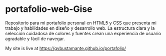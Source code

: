 # portafolio-web-Gise
Repositorio para mi portafolio personal en HTML5 y CSS que presenta mi trabajo y habilidades en diseño y desarrollo web. La estructura clara y la selección cuidadosa de colores y fuentes crean una experiencia de usuario agradable y fácil de navegar.

My site is live at https://gvbustamante.github.io/portafolio/
